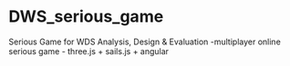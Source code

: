 # DWS_serious_game
Serious Game for WDS Analysis, Design &amp; Evaluation -multiplayer online serious game -  three.js + sails.js + angular
